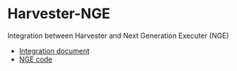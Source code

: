 # Harvester-NGE
Integration between Harvester and Next Generation Executer (NGE) 

* [Integration document](https://docs.google.com/document/d/1nOjaa-GvZe7MRslm06Qf8u3S-D7qdDkshTKMciXKKtI/edit)
* [NGE code]()
